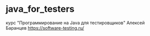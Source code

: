 # java_for_testers
курс "Программирование на Java для тестировщиков"
Алексей Баранцев
https://software-testing.ru/
